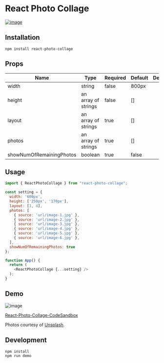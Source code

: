 # React Photo Collage

[![image](https://nodei.co/npm/react-photo-collage.png?downloads=true&stars=true)](https://www.npmjs.com/package/react-photo-collage)

## Installation

```
npm install react-photo-collage
```

## Props

<table class="table table-bordered table-striped">
  <thead>
    <tr>
      <th style="width: 100px;">Name</th>
      <th style="width: 50px;">Type</th>
      <th style="width: 50px;">Required</th>
      <th style="width: 50px;">Default</th>
      <th style="width: 50px;">Description</th>
    </tr>
  </thead>
  <tbody>
    <tr>
      <td>width</td>
      <td>string</td>
      <td>false</td>
      <td>800px</td>
      <td></td>
    </tr>
    <tr>
      <td>height</td>
      <td>an array of strings</td>
      <td>false</td>
      <td>[]</td>
      <td></td>
    </tr>
    <tr>
      <td>layout</td>
      <td>an array of strings</td>
      <td>true</td>
      <td>[]</td>
      <td></td>
    </tr>
    <tr>
      <td>photos</td>
      <td>an array of strings</td>
      <td>true</td>
      <td>[]</td>
      <td></td>
    </tr>
    <tr>
      <td>showNumOfRemainingPhotos</td>
      <td>boolean</td>
      <td>true</td>
      <td>false</td>
      <td></td>
    </tr>
  </tbody>
</table>

## Usage
```js
import { ReactPhotoCollage } from "react-photo-collage";

const setting = {
  width: '600px',
  height: ['250px', '170px'],
  layout: [1, 4],
  photos: [
    { source: 'url/image-1.jpg' },
    { source: 'url/image-2.jpg' },
    { source: 'url/image-3.jpg' },
    { source: 'url/image-4.jpg' },
    { source: 'url/image-5.jpg' },
    { source: 'url/image-6.jpg' },
  ],
  showNumOfRemainingPhotos: true
};

function App() {
  return (
    <ReactPhotoCollage {...setting} />
  );
}
```

## Demo
![image](https://raw.githubusercontent.com/sopetrichor/react-photo-collage/master/preview.png)

[React-Photo-Collage-CodeSandbox](https://codesandbox.io/s/9318y)

Photos courtesy of [Unsplash](https://unsplash.com/).

## Development
```
npm install
npm run demo
```
